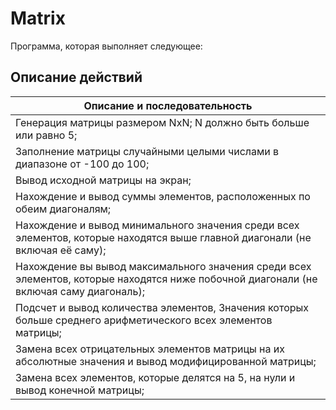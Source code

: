 # Matrix
Программа, которая выполняет следующее:

<!--описание действий-->
## Описание действий

| Описание и последовательность                                                                                                                    |
|--------------------------------------------------------------------------------------------------------------------------------------------------|
| Генерация матрицы размером NxN; N должно быть больше или равно 5;                                                                                |
| Заполнение матрицы случайными целыми числами в диапазоне от -100 до 100;                                                                         |
| Вывод исходной матрицы на экран;                                                                                                                 |
| Нахождение и вывод суммы элементов, расположенных по обеим диагоналям;                                                                           |
| Нахождение и вывод минимального значения среди всех элементов, которые находятся выше главной диагонали (не включая её саму);                    |
| Нахождение вы вывод максимального значения среди всех элементов, которые находятся ниже побочной диагонали (не включая саму диагональ);          |
| Подсчет и вывод количества элементов, Значения которых больше среднего арифметического всех элементов матрицы;                                   |
| Замена всех отрицательных элементов матрицы на их абсолютные значения и вывод модифицированной матрицы;                                          |
| Замена всех элементов, которые делятся на 5, на нули и вывод конечной матрицы;                                                                   |

